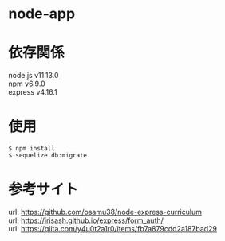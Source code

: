 # node-app

# 依存関係  
node.js v11.13.0  
npm v6.9.0  
express v4.16.1

# 使用
```
$ npm install
$ sequelize db:migrate
```
# 参考サイト
url: https://github.com/osamu38/node-express-curriculum  
url: https://irisash.github.io/express/form_auth/  
url: https://qiita.com/y4u0t2a1r0/items/fb7a879cdd2a187bad29
